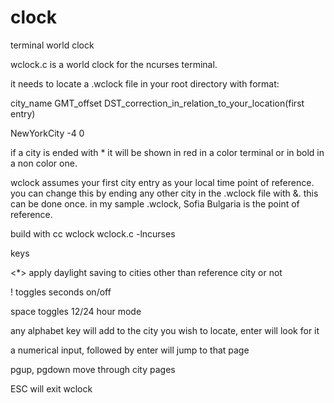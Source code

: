 # clock
terminal world clock

wclock.c is a world clock for the ncurses terminal.

it needs to locate a .wclock file in your root directory with format:

 city_name GMT_offset DST_correction_in_relation_to_your_location(first entry)
 
 NewYorkCity -4 0
 
if a city is ended with * it will be shown in red in a color terminal or in bold in a non color one.

wclock assumes your first city entry as your local time point of reference. you can change this by ending any other city in the .wclock file with &. this can be done once. in my sample .wclock, Sofia Bulgaria is the point of reference.
  
build with cc wclock wclock.c -lncurses
  
keys 

<*> apply daylight saving to cities other than reference city or not

! toggles seconds on/off

space toggles 12/24 hour mode 
 
any alphabet key will add to the city you wish to locate, enter will look for it

a numerical input, followed by enter will jump to that page

pgup, pgdown move through city pages

ESC will exit wclock
